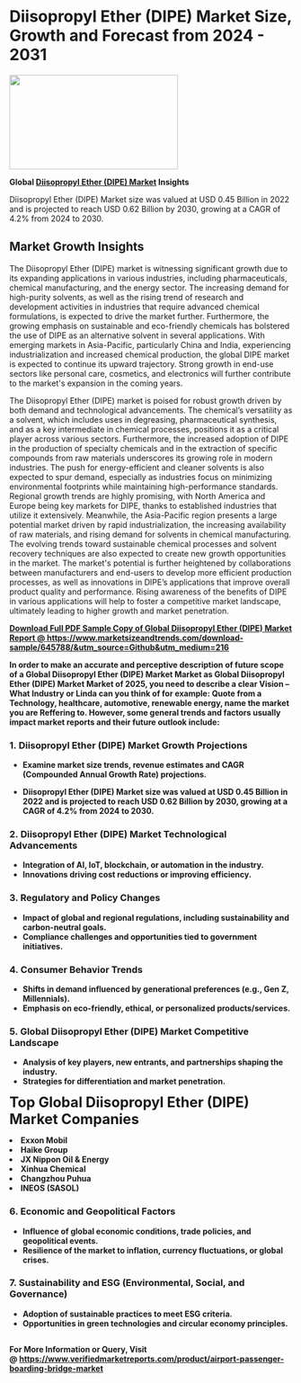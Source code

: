 <H1>Diisopropyl Ether (DIPE) Market Size, Growth and Forecast from 2024 - 2031</H1><img class="aligncenter size-medium wp-image-584254" src="https://thirdeyenews.in/wp-content/uploads/2024/09/Global-Market-Research-300x168.jpeg" alt="" width="300" height="168" /><p><strong>Global&nbsp;<a href="https://www.marketsizeandtrends.com/download-sample/645788/&amp;utm_source=Github&utm_medium=216">Diisopropyl Ether (DIPE) Market</a> Insights</strong></p><p>Diisopropyl Ether (DIPE) Market size was valued at USD 0.45 Billion in 2022 and is projected to reach USD 0.62 Billion by 2030, growing at a CAGR of 4.2% from 2024 to 2030.</p><p><h2>Market Growth Insights</h2> <p>The Diisopropyl Ether (DIPE) market is witnessing significant growth due to its expanding applications in various industries, including pharmaceuticals, chemical manufacturing, and the energy sector. The increasing demand for high-purity solvents, as well as the rising trend of research and development activities in industries that require advanced chemical formulations, is expected to drive the market further. Furthermore, the growing emphasis on sustainable and eco-friendly chemicals has bolstered the use of DIPE as an alternative solvent in several applications. With emerging markets in Asia-Pacific, particularly China and India, experiencing industrialization and increased chemical production, the global DIPE market is expected to continue its upward trajectory. Strong growth in end-use sectors like personal care, cosmetics, and electronics will further contribute to the market's expansion in the coming years.</p> <p><strong><a href="#"></a></strong></p> <p>The Diisopropyl Ether (DIPE) market is poised for robust growth driven by both demand and technological advancements. The chemical’s versatility as a solvent, which includes uses in degreasing, pharmaceutical synthesis, and as a key intermediate in chemical processes, positions it as a critical player across various sectors. Furthermore, the increased adoption of DIPE in the production of specialty chemicals and in the extraction of specific compounds from raw materials underscores its growing role in modern industries. The push for energy-efficient and cleaner solvents is also expected to spur demand, especially as industries focus on minimizing environmental footprints while maintaining high-performance standards. Regional growth trends are highly promising, with North America and Europe being key markets for DIPE, thanks to established industries that utilize it extensively. Meanwhile, the Asia-Pacific region presents a large potential market driven by rapid industrialization, the increasing availability of raw materials, and rising demand for solvents in chemical manufacturing. The evolving trends toward sustainable chemical processes and solvent recovery techniques are also expected to create new growth opportunities in the market. The market's potential is further heightened by collaborations between manufacturers and end-users to develop more efficient production processes, as well as innovations in DIPE’s applications that improve overall product quality and performance. Rising awareness of the benefits of DIPE in various applications will help to foster a competitive market landscape, ultimately leading to higher growth and market penetration. <p><strong><a href="#"></p><p><span class=""><strong>Download Full PDF Sample Copy of Global Diisopropyl Ether (DIPE) Market Report</strong> @ <a href="https://www.marketsizeandtrends.com/download-sample/645788/&amp;utm_source=Github&utm_medium=216" target="_blank">https://www.marketsizeandtrends.com/download-sample/645788/&amp;utm_source=Github&utm_medium=216</a></span></p><p>In order to make an accurate and perceptive description of future scope of a Global&nbsp;Diisopropyl Ether (DIPE) Market Market as Global&nbsp;Diisopropyl Ether (DIPE) Market Market of 2025, you need to describe a clear Vision &ndash; What Industry or Linda can you think of for example: Quote from a Technology, healthcare, automotive, renewable energy, name the market you are Reffering to. However, some general trends and factors usually impact market reports and their future outlook include:</p><h3>1.&nbsp;<strong>Diisopropyl Ether (DIPE) Market Growth Projections</strong></h3><ul><li>Examine market size trends, revenue estimates and CAGR (Compounded Annual Growth Rate) projections.</li><li><p>Diisopropyl Ether (DIPE) Market size was valued at USD 0.45 Billion in 2022 and is projected to reach USD 0.62 Billion by 2030, growing at a CAGR of 4.2% from 2024 to 2030.</p></li></ul><h3>2.&nbsp;<strong>Diisopropyl Ether (DIPE) Market Technological Advancements</strong></h3><ul><li>Integration of AI, IoT, blockchain, or automation in the industry.</li><li>Innovations driving cost reductions or improving efficiency.</li></ul><h3>3.&nbsp;<strong>Regulatory and Policy Changes</strong></h3><ul><li>Impact of global and regional regulations, including sustainability and carbon-neutral goals.</li><li>Compliance challenges and opportunities tied to government initiatives.</li></ul><h3>4.&nbsp;<strong>Consumer Behavior Trends</strong></h3><ul><li>Shifts in demand influenced by generational preferences (e.g., Gen Z, Millennials).</li><li>Emphasis on eco-friendly, ethical, or personalized products/services.</li></ul><h3>5.&nbsp;<strong>Global Diisopropyl Ether (DIPE) Market Competitive Landscape</strong></h3><ul><li>Analysis of key players, new entrants, and partnerships shaping the industry.</li><li>Strategies for differentiation and market penetration.</li></ul><p data-pm-slice="1 1 []"><span style="color: inherit; font-family: inherit; font-size: 25px;">Top Global Diisopropyl Ether (DIPE) Market Companies</span></p><div class="" data-test-id=""><p><li>Exxon Mobil</li><li> Haike Group</li><li> JX Nippon Oil & Energy</li><li> Xinhua Chemical</li><li> Changzhou Puhua</li><li> INEOS (SASOL)</li></p></div><h3>6.&nbsp;<strong>Economic and Geopolitical Factors</strong></h3><ul><li>Influence of global economic conditions, trade policies, and geopolitical events.</li><li>Resilience of the market to inflation, currency fluctuations, or global crises.</li></ul><h3>7.&nbsp;<strong>Sustainability and ESG (Environmental, Social, and Governance)</strong></h3><ul><li>Adoption of sustainable practices to meet ESG criteria.</li><li>Opportunities in green technologies and circular economy principles.</li></ul><h2><strong style="font-size: 14px;">For More Information or Query, Visit @&nbsp;</strong><a style="background-color: #ffffff; font-size: 14px;" href="https://www.marketsizeandtrends.com/report/diisopropyl-ether-dipe-market/" target="_blank">https://www.verifiedmarketreports.com/product/airport-passenger-boarding-bridge-market</a></h2>
